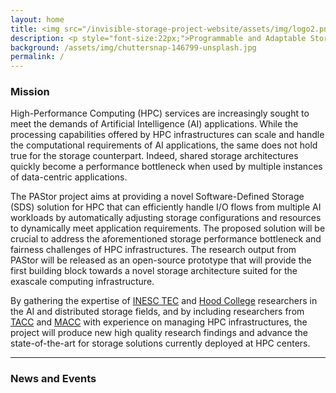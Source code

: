 ```yaml
---
layout: home
title: <img src="/invisible-storage-project-website/assets/img/logo2.png" alt="drawing" width="250">
description: <p style="font-size:22px;">Programmable and Adaptable Storage for AI-oriented HPC Ecosystems</p>
background: /assets/img/chuttersnap-146799-unsplash.jpg
permalink: /
---
```


### Mission

High-Performance Computing (HPC) services are increasingly sought to meet the demands of Artificial Intelligence (AI) applications. While the processing capabilities offered by HPC infrastructures can scale and handle the computational requirements of AI applications, the same does not hold true for the storage counterpart. Indeed, shared storage architectures quickly become a performance bottleneck when used by multiple instances of data-centric applications. 

The PAStor project aims at providing a novel Software-Defined Storage (SDS) solution for HPC that can efficiently handle I/O flows from multiple AI workloads by automatically adjusting storage configurations and resources to dynamically meet application requirements. The proposed solution will be crucial to address the aforementioned storage performance bottleneck and fairness challenges of HPC infrastructures.  The research output from PAStor will be released as an open-source prototype that will provide the first building block towards a novel storage architecture suited for the exascale computing infrastructure.

By gathering the expertise of [INESC TEC](https://www.inesctec.pt/en) and [Hood College](https://www.hood.edu) researchers in the AI and distributed storage fields, and by including researchers from [TACC](https://www.tacc.utexas.edu) and [MACC](https://macc.fccn.pt) with experience on managing HPC infrastructures, the project will produce new high quality research findings and advance the state-of-the-art for storage solutions currently deployed at HPC centers. 

---

### News and Events


